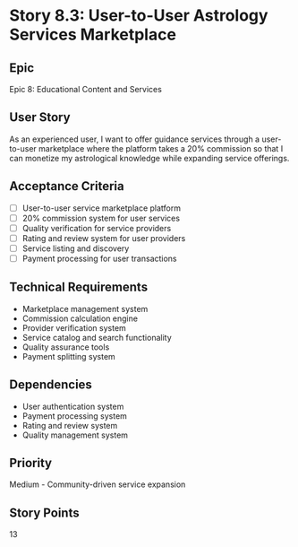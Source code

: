 # Story 8.3: User-to-User Astrology Services Marketplace

## Epic

Epic 8: Educational Content and Services

## User Story

As an experienced user, I want to offer guidance services through a user-to-user marketplace where the platform takes a 20% commission so that I can monetize my astrological knowledge while expanding service offerings.

## Acceptance Criteria

- [ ] User-to-user service marketplace platform
- [ ] 20% commission system for user services
- [ ] Quality verification for service providers
- [ ] Rating and review system for user providers
- [ ] Service listing and discovery
- [ ] Payment processing for user transactions

## Technical Requirements

- Marketplace management system
- Commission calculation engine
- Provider verification system
- Service catalog and search functionality
- Quality assurance tools
- Payment splitting system

## Dependencies

- User authentication system
- Payment processing system
- Rating and review system
- Quality management system

## Priority

Medium - Community-driven service expansion

## Story Points

13
